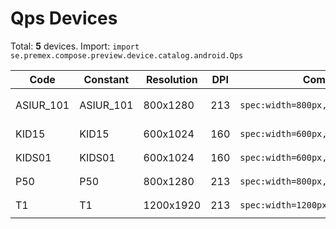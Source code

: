 # Qps Devices

Total: **5** devices. Import: `import se.premex.compose.preview.device.catalog.android.Qps`

| Code | Constant | Resolution | DPI | Compose Spec | Preview Usage |
|------|----------|------------|-----|-------------|---------------|
| ASIUR_101 | ASIUR_101 | 800x1280 | 213 | `spec:width=800px,height=1280px,dpi=213` | `@Preview(device = Qps.ASIUR_101)` |
| KID15 | KID15 | 600x1024 | 160 | `spec:width=600px,height=1024px,dpi=160` | `@Preview(device = Qps.KID15)` |
| KIDS01 | KIDS01 | 600x1024 | 160 | `spec:width=600px,height=1024px,dpi=160` | `@Preview(device = Qps.KIDS01)` |
| P50 | P50 | 800x1280 | 213 | `spec:width=800px,height=1280px,dpi=213` | `@Preview(device = Qps.P50)` |
| T1 | T1 | 1200x1920 | 213 | `spec:width=1200px,height=1920px,dpi=213` | `@Preview(device = Qps.T1)` |

<!-- Generated automatically. Do not edit manually. -->
